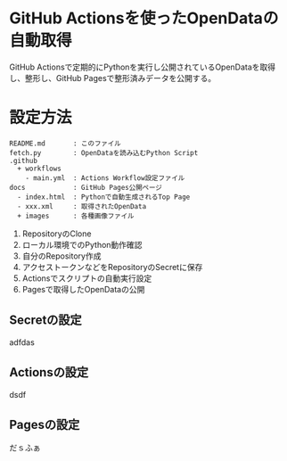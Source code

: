 # GitHub Actionsを使ったOpenDataの自動取得
GitHub Actionsで定期的にPythonを実行し公開されているOpenDataを取得し、整形し、GitHub Pagesで整形済みデータを公開する。

# 設定方法
```
README.md       : このファイル
fetch.py        : OpenDataを読み込むPython Script
.github
  + workflows
    - main.yml  : Actions Workflow設定ファイル
docs            : GitHub Pages公開ページ
  - index.html  : Pythonで自動生成されるTop Page
  - xxx.xml     : 取得されたOpenData
  + images      : 各種画像ファイル
```

1. RepositoryのClone
1. ローカル環境でのPython動作確認
1. 自分のRepository作成
1. アクセストークンなどをRepositoryのSecretに保存
1. Actionsでスクリプトの自動実行設定
1. Pagesで取得したOpenDataの公開

## Secretの設定
adfdas

## Actionsの設定
dsdf


## Pagesの設定
だｓふぁ
